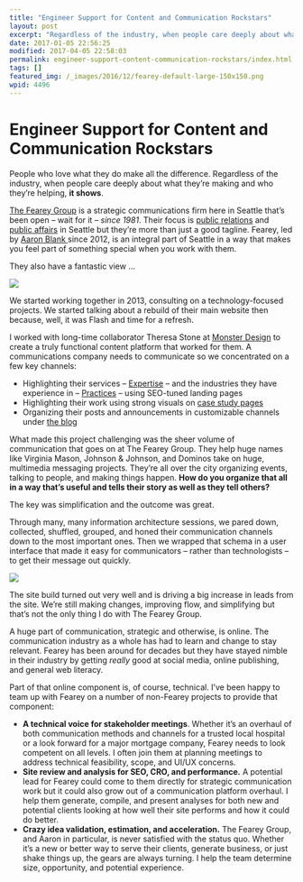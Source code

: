 ```yaml
---
title: "Engineer Support for Content and Communication Rockstars"
layout: post
excerpt: "Regardless of the industry, when people care deeply about what they're making and who they're helping, it shows."
date: 2017-01-05 22:56:25
modified: 2017-04-05 22:58:03
permalink: engineer-support-content-communication-rockstars/index.html
tags: []
featured_img: /_images/2016/12/fearey-default-large-150x150.png
wpid: 4496
---
```


# Engineer Support for Content and Communication Rockstars

People who love what they do make all the difference. Regardless of the industry, when people care deeply about what they’re making and who they’re helping, **it shows**.

[The Fearey Group](http://www.feareygroup.com/) is a strategic communications firm here in Seattle that’s been open – wait for it – *since 1981*. Their focus is [public relations](http://www.feareygroup.com/expertise/seattle-public-relations-firm/) and [public affairs](http://www.feareygroup.com/expertise/public-affairs-seattle/) in Seattle but they’re more than just a good tagline. Fearey, led by [Aaron Blank ](http://www.feareygroup.com/company/team/#aaron-blank)since 2012, is an integral part of Seattle in a way that makes you feel part of something special when you work with them.

They also have a fantastic view …

![](/_images/2016/11/fearey_group_hotel_max_view.jpg)

We started working together in 2013, consulting on a technology-focused projects. We started talking about a rebuild of their main website then because, well, it was Flash and time for a refresh.

I worked with long-time collaborator Theresa Stone at [Monster Design](http://hellomonster.com) to create a truly functional content platform that worked for them. A communications company needs to communicate so we concentrated on a few key channels:

- Highlighting their services – [Expertise](http://www.feareygroup.com/expertise/) – and the industries they have experience in – [Practices](http://www.feareygroup.com/practices/) – using SEO-tuned landing pages
- Highlighting their work using strong visuals on [case study pages](http://www.feareygroup.com/case-studies/)
- Organizing their posts and announcements in customizable channels under [the blog](http://www.feareygroup.com/blog/)

What made this project challenging was the sheer volume of communication that goes on at The Fearey Group. They help huge names like Virginia Mason, Johnson &amp; Johnson, and Dominos take on huge, multimedia messaging projects. They’re all over the city organizing events, talking to people, and making things happen. **How do you organize that all in a way that’s useful and tells their story as well as they tell others?**

The key was simplification and the outcome was great.

Through many, many information architecture sessions, we pared down, collected, shuffled, grouped, and honed their communication channels down to the most important ones. Then we wrapped that schema in a user interface that made it easy for communicators – rather than technologists – to get their message out quickly.

![](/_images/2016/12/TFG_PressCenter_12.06.15_over-454x1024.png)

The site build turned out very well and is driving a big increase in leads from the site. We’re still making changes, improving flow, and simplifying but that’s not the only thing I do with The Fearey Group.

A huge part of communication, strategic and otherwise, is online. The communication industry as a whole has had to learn and change to stay relevant. Fearey has been around for decades but they have stayed nimble in their industry by getting *really* good at social media, online publishing, and general web literacy.

Part of that online component is, of course, technical. I’ve been happy to team up with Fearey on a number of non-Fearey projects to provide that component:

- **A technical voice for stakeholder meetings**. Whether it’s an overhaul of both communication methods and channels for a trusted local hospital or a look forward for a major mortgage company, Fearey needs to look competent on all levels. I often join them at planning meetings to address technical feasibility, scope, and UI/UX concerns.
- **Site review and analysis for SEO, CRO, and performance.** A potential lead for Fearey could come to them directly for strategic communication work but it could also grow out of a communication platform overhaul. I help them generate, compile, and present analyses for both new and potential clients looking at how well their site performs and how it could do better.
- **Crazy idea validation, estimation, and acceleration.** The Fearey Group, and Aaron in particular, is never satisfied with the status quo. Whether it’s a new or better way to serve their clients, generate business, or just shake things up, the gears are always turning. I help the team determine size, opportunity, and potential experience.
